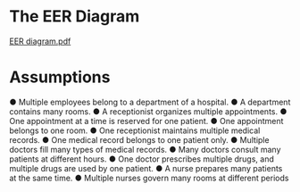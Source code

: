 # The EER Diagram
[EER diagram.pdf](https://github.com/user-attachments/files/15959098/EER.diagram.pdf)

# Assumptions
● Multiple employees belong to a department of a hospital.
● A department contains many rooms.
● A receptionist organizes multiple appointments.
● One appointment at a time is reserved for one patient.
● One appointment belongs to one room.
● One receptionist maintains multiple medical records.
● One medical record belongs to one patient only.
● Multiple doctors fill many types of medical records.
● Many doctors consult many patients at different hours.
● One doctor prescribes multiple drugs, and multiple drugs are used by one patient.
● A nurse prepares many patients at the same time.
● Multiple nurses govern many rooms at different periods
